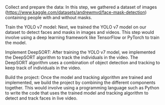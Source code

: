 Collect and prepare the data: In this step, we  gathered a dataset of images (https://www.kaggle.com/datasets/andrewmvd/face-mask-detection) containing people with and without masks.

Train the YOLO v7 model: Next, we  trained the YOLO v7 model on our dataset to detect faces and masks in images and videos. This step would involve using a deep learning framework like TensorFlow or PyTorch to train the model.

Implement DeepSORT: After training the YOLO v7 model, we  implemented the DeepSORT algorithm to track the individuals in the video. The DeepSORT algorithm uses a combination of object detection and tracking to keep track of individuals in the video.

Build the project: Once the model and tracking algorithm are trained and implemented, we  build the project by combining the different components together. This would involve using a programming language such as Python to write the code that uses the trained model and tracking algorithm to detect and track faces in live video.

